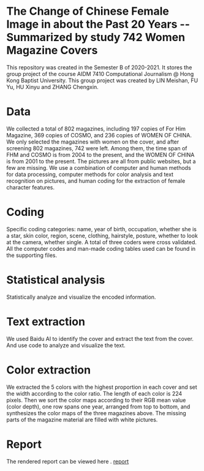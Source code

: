 
# The Change of Chinese Female Image in about the Past 20 Years -- Summarized by study 742 Women Magazine Covers
This repository was created in the Semester B of 2020-2021. It stores the group project of the course AIDM 7410 Computational Journalism @ Hong Kong Baptist University. This group project was created by LIN Meishan, FU Yu, HU Xinyu and ZHANG Chengxin.
# Data
We collected a total of 802 magazines, including 197 copies of For Him Magazine, 369 copies of COSMO, and 236 copies of WOMEN OF CHINA. We only selected the magazines with women on the cover, and after screening 802 magazines, 742 were left. Among them, the time span of FHM and COSMO is from 2004 to the present, and the WOMEN OF CHINA is from 2001 to the present. The pictures are all from public websites, but a few are missing. We use a combination of computer and human methods for data processing, computer methods for color analysis and text recognition on pictures, and human coding for the extraction of female character features. 

# Coding
Specific coding categories: name, year of birth, occupation, whether she is a star, skin color, region, scene, clothing, hairstyle, posture, whether to look at the camera, whether single. A total of three coders were cross validated. All the computer codes and man-made coding tables used can be found in the supporting files.

# Statistical analysis
Statistically analyze and visualize the encoded information.

# Text extraction
We used Baidu AI to identify the cover and extract the text from the cover. And use code to analyze and visualize the text.

# Color extraction
We extracted the 5 colors with the highest proportion in each cover and set the width according to the color ratio. The length of each color is 224 pixels. Then we sort the color maps according to their RGB mean value (color depth), one row spans one year, arranged from top to bottom, and synthesizes the color maps of the three magazines above. The missing parts of the magazine material are filled with white pictures.
# Report
The rendered report can be viewed here . [report]()
